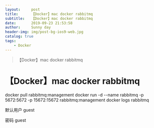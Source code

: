 ```yaml
---
layout:     post
title:      【Docker】mac docker rabbitmq
subtitle:   【Docker】mac docker rabbitmq
date:       2019-09-23 21:53:58
author:     Sunny day
header-img: img/post-bg-ios9-web.jpg
catalog: true
tags:
    - Docker
---
```


>【Docker】mac docker rabbitmq

# 【Docker】mac docker rabbitmq

docker pull rabbitmq:management docker run -d --name rabbitmq -p 5672:5672 -p 15672:15672 rabbitmq:management docker logs rabbitmq

默认用户 guest

密码 guest

